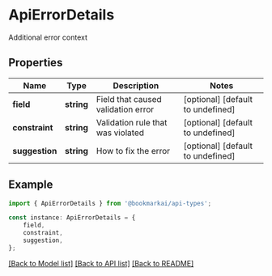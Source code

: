 # ApiErrorDetails

Additional error context

## Properties

Name | Type | Description | Notes
------------ | ------------- | ------------- | -------------
**field** | **string** | Field that caused validation error | [optional] [default to undefined]
**constraint** | **string** | Validation rule that was violated | [optional] [default to undefined]
**suggestion** | **string** | How to fix the error | [optional] [default to undefined]

## Example

```typescript
import { ApiErrorDetails } from '@bookmarkai/api-types';

const instance: ApiErrorDetails = {
    field,
    constraint,
    suggestion,
};
```

[[Back to Model list]](../README.md#documentation-for-models) [[Back to API list]](../README.md#documentation-for-api-endpoints) [[Back to README]](../README.md)
